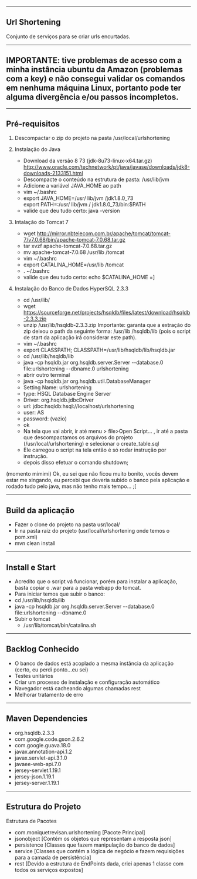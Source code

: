 ------------------------------------------------------------------------------------------------------
Url Shortening
------------------------------------------------------------------------------------------------------
Conjunto de serviços para se criar urls encurtadas. 

------------------------------------------------------------------------------------------------------
IMPORTANTE: tive problemas de acesso com a minha instância ubuntu da Amazon (problemas com a key) e não consegui validar os comandos em nenhuma máquina Linux, portanto pode ter alguma divergência e/ou passos incompletos. 
------------------------------------------------------------------------------------------------------

------------------------------------------------------------------------------------------------------
Pré-requisitos 
------------------------------------------------------------------------------------------------------
1. Descompactar o zip do projeto na pasta /usr/local/urlshortening

2. Instalação do Java
	- Download da versão 8 73 (jdk-8u73-linux-x64.tar.gz) 		http://www.oracle.com/technetwork/pt/java/javase/downloads/jdk8-downloads-2133151.html
	- Descompacte o conteúdo na estrutura de pasta: /usr/lib/jvm
	- Adicione a variável JAVA_HOME ao path
	- vim ~/.bashrc 
	- export JAVA_HOME=/usr/ lib/jvm /jdk1.8.0_73  
	  export PATH=:/usr/ lib/jvm / jdk1.8.0_73/bin:$PATH  
	- valide que deu tudo certo: java -version

3. Intalação do Tomcat 7
	- wget http://mirror.nbtelecom.com.br/apache/tomcat/tomcat-7/v7.0.68/bin/apache-tomcat-7.0.68.tar.gz
	- tar xvzf apache-tomcat-7.0.68.tar.gz
	- mv apache-tomcat-7.0.68 /usr/lib /tomcat
	- vim ~/.bashrc
	- export CATALINA_HOME=/usr/lib /tomcat
	- . ~/.bashrc
	- valide que deu tudo certo: echo $CATALINA_HOME =]

4. Instalação do Banco de Dados HyperSQL 2.3.3
	- cd /usr/lib/ 
	- wget https://sourceforge.net/projects/hsqldb/files/latest/download/hsqldb-2.3.3.zip
	- unzip /usr/lib/hsqldb-2.3.3.zip
	Importante: garanta que a extração do zip deixou o path da seguinte forma: 
	/usr/lib /hsqldb/lib (pois o script de start da aplicação irá considerar este path).
	- vim ~/.bashrc
	- export CLASSPATH; CLASSPATH=/usr/lib/hsqldb/lib/hsqldb.jar	
	- cd /usr/lib/hsqldb/lib
	- java -cp hsqldb.jar org.hsqldb.server.Server --database.0 file:urlshortening --dbname.0 urlshortening
	- abrir outro terminal
	- java -cp hsqldb.jar org.hsqldb.util.DatabaseManager
	- Setting Name: urlshortening
	- type: HSQL Database Engine Server
	- Driver: org.hsqldb.jdbcDriver
	- url: jdbc:hsqldb:hsql://localhost/urlshortening
	- user: AS
	- password: (vazio)
	- ok
	- Na tela que vai abrir, ir até menu > file>Open Script... , ir até a pasta que descompactamos os arquivos do projeto (/usr/local/urlshortening)  e selecionar o create_table.sql 
	- Ele carregou o script na tela então é só rodar instrução por instrução.
	- depois disso efetuar o comando shutdown;

(momento mimimi) Ok, eu sei que não ficou muito bonito, vocês devem estar me xingando, eu percebi que deveria subido o banco pela aplicação e rodado tudo pelo java, mas não tenho mais tempo...  ;[ 

------------------------------------------------------------------------------------------------------
Build da aplicação
------------------------------------------------------------------------------------------------------

- Fazer o clone do projeto na pasta usr/local/
- Ir na pasta raiz do projeto (usr/local/urlshortening  onde temos o pom.xml)
- mvn clean install

------------------------------------------------------------------------------------------------------
Install e Start
------------------------------------------------------------------------------------------------------
- Acredito que o script vá funcionar, porém para instalar a aplicação, basta copiar o .war para a pasta webapp do tomcat.
- Para iniciar temos que subir o banco: 
- cd /usr/lib/hsqldb/lib
- java -cp hsqldb.jar org.hsqldb.server.Server --database.0 file:urlshortening --dbname.0
- Subir o tomcat
	- /usr/lib/tomcat/bin/catalina.sh

------------------------------------------------------------------------------------------------------
Backlog Conhecido
------------------------------------------------------------------------------------------------------
- O banco de dados está acoplado a mesma instância da aplicação (certo, eu perdi ponto...eu sei)
- Testes unitários 
- Criar um processo de instalação e configuração automático
- Navegador está cacheando algumas chamadas rest
- Melhorar tratamento de erro

------------------------------------------------------------------------------------------------------
Maven Dependencies
------------------------------------------------------------------------------------------------------
- org.hsqldb.2.3.3
- com.google.code.gson.2.6.2
- com.google.guava.18.0
- javax.annotation-api.1.2
- javax.servlet-api.3.1.0
- javaee-web-api.7.0
- jersey-servlet.1.19.1
- jersey-json.1.19.1
- jersey-server.1.19.1

------------------------------------------------------------------------------------------------------
Estrutura do Projeto
------------------------------------------------------------------------------------------------------
Estrutura de Pacotes
- com.moniquetrevisan.urlshortening [Pacote Principal]
- jsonobject [Contém os objetos que representam a resposta json]
- persistence [Classes que fazem manipulação do banco de dados]
- service [Classes que contém a lógica de negócio e fazem requisições para a camada de persistência]
- rest [Devido a estrutura de EndPoints dada, criei apenas 1 classe com todos os serviços expostos]
